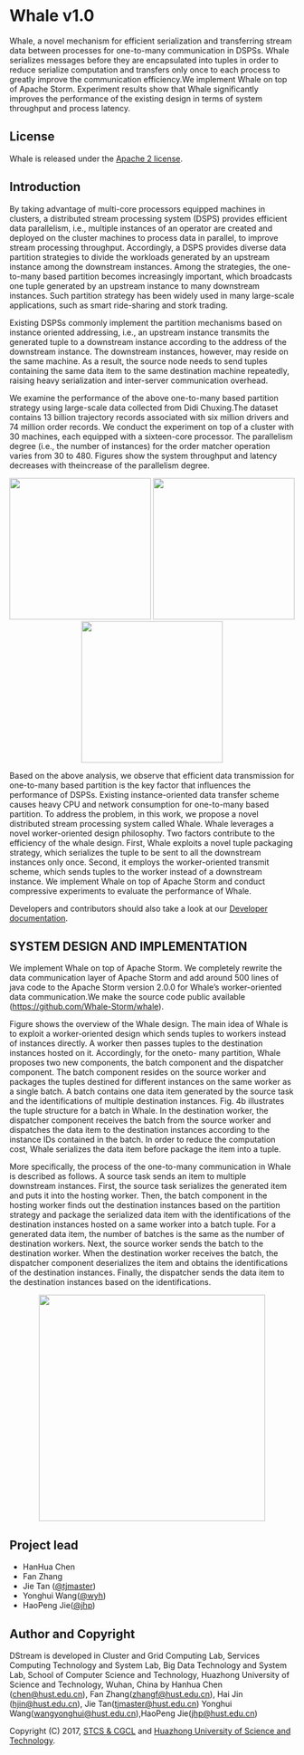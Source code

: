 # Whale v1.0

Whale, a novel mechanism for efficient serialization and transferring stream data between processes for one-to-many communication in DSPSs. 
Whale serializes messages before they are encapsulated into tuples in order to reduce serialize computation and transfers only once to each process to greatly
improve the communication efficiency.We implement Whale on top of Apache Storm. Experiment results show that Whale significantly improves the performance of the existing design in terms of system
throughput and process latency.
## License

Whale is released under the [Apache 2 license](http://www.apache.org/licenses/LICENSE-2.0.html).

## Introduction

By taking advantage of multi-core processors equipped machines in clusters, a distributed stream processing system (DSPS) provides efficient data parallelism, i.e., multiple instances of an operator are
created and deployed on the cluster machines to process data in parallel, to improve stream processing throughput. Accordingly, a DSPS provides diverse data partition strategies to divide the workloads
generated by an upstream instance among the downstream instances. Among the strategies, the one-to-many based partition becomes increasingly important, which broadcasts one tuple generated
by an upstream instance to many downstream instances. Such partition strategy has been widely used in many large-scale applications, such as smart ride-sharing and stork trading.

Existing DSPSs commonly implement the partition mechanisms based on instance oriented addressing, i.e., an upstream instance transmits the generated tuple to a downstream instance according to the
address of the downstream instance. The downstream instances, however, may reside on the same machine. As a result, the source node needs to send tuples containing the same data item to the same destination machine repeatedly, raising heavy serialization
and inter-server communication overhead.

We examine the performance of the above one-to-many based partition strategy using large-scale data collected from Didi Chuxing.The dataset contains 13 billion trajectory records associated
with six million drivers and 74 million order records. We conduct the experiment on top of a cluster with 30 machines, each equipped with a sixteen-core processor. The parallelism degree (i.e., the number of instances) for the order matcher operation varies from 30
to 480. Figures show the system throughput and latency decreases with theincrease of the parallelism degree.

<div align="center">

<img src="https://raw.githubusercontent.com/Tjcug/storm/master/images/storm_latency.png"  height="250px"  >
<img src="https://raw.githubusercontent.com/Tjcug/storm/master/images/storm_throughput.png" height="250px" >
<img src="https://raw.githubusercontent.com/Tjcug/storm/master/images/storm_proportion.png"  height="250px" >
</div>
 
Based on the above analysis, we observe that efficient data transmission for one-to-many based partition is the key factor that influences the performance of DSPSs. Existing instance-oriented data
transfer scheme causes heavy CPU and network consumption for one-to-many based partition. To address the problem, in this work, we propose a novel distributed stream processing system called
Whale. Whale leverages a novel worker-oriented design philosophy. Two factors contribute to the efficiency of the whale design. First, Whale exploits a novel tuple packaging strategy, which serializes the tuple to be sent to all the downstream instances only once.
Second, it employs the worker-oriented transmit scheme, which sends tuples to the worker instead of a downstream instance. We implement Whale on top of Apache Storm and conduct compressive
experiments to evaluate the performance of Whale.

Developers and contributors should also take a look at our [Developer documentation](DEVELOPER.md).

## SYSTEM DESIGN AND IMPLEMENTATION
We implement Whale on top of Apache Storm. We completely rewrite the data communication layer of Apache Storm and add around 500 lines of java code to the Apache Storm version 2.0.0 for
Whale’s worker-oriented data communication.We make the source code public available (https://github.com/Whale-Storm/whale).

Figure shows the overview of the Whale design. The main idea of Whale is to exploit a worker-oriented design which sends tuples to workers instead of instances directly. A worker then passes tuples to the destination instances hosted on it. Accordingly, for the oneto-
many partition, Whale proposes two new components, the batch component and the dispatcher component. The batch component resides on the source worker and packages the tuples destined for
different instances on the same worker as a single batch. A batch contains one data item generated by the source task and the identifications of multiple destination instances. Fig. 4b illustrates the
tuple structure for a batch in Whale. In the destination worker, the dispatcher component receives the batch from the source worker and dispatches the data item to the destination instances according
to the instance IDs contained in the batch. In order to reduce the computation cost, Whale serializes the data item before package the item into a tuple.

More specifically, the process of the one-to-many communication in Whale is described as follows. A source task sends an item to multiple downstream instances. First, the source task serializes
the generated item and puts it into the hosting worker. Then, the batch component in the hosting worker finds out the destination instances based on the partition strategy and package the serialized
data item with the identifications of the destination instances hosted on a same worker into a batch tuple. For a generated data item, the
number of batches is the same as the number of destination workers. Next, the source worker sends the batch to the destination worker. When the destination worker receives the batch, the dispatcher component deserializes the item and obtains the identifications of
the destination instances. Finally, the dispatcher sends the data item to the destination instances based on the identifications.

<div align="center">
<img src="https://raw.githubusercontent.com/Tjcug/storm/master/images/whale_system_desgin.png" weight="450px" height="400px" >
</div>

## Project lead
* HanHua Chen
* Fan Zhang
* Jie Tan ([@tjmaster](https://tjcug.github.io/))
* Yonghui Wang([@wyh](https://github.com/WYonghui/))
* HaoPeng Jie([@jhp](https://github.com/jessezax/))

## Author and Copyright

DStream is developed in Cluster and Grid Computing Lab, Services Computing Technology and System Lab, Big Data Technology and System Lab, School of Computer Science and Technology, Huazhong University of Science and Technology, Wuhan, China by Hanhua Chen (chen@hust.edu.cn), Fan Zhang(zhangf@hust.edu.cn), Hai Jin (hjin@hust.edu.cn), Jie Tan(tjmaster@hust.edu.cn)
Yonghui Wang(wangyonghui@hust.edu.cn),HaoPeng Jie(jhp@hust.edu.cn)

Copyright (C) 2017, [STCS & CGCL](http://grid.hust.edu.cn/) and [Huazhong University of Science and Technology](http://www.hust.edu.cn).


